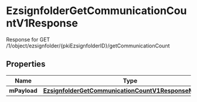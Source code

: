 

# EzsignfolderGetCommunicationCountV1Response

Response for GET /1/object/ezsignfolder/{pkiEzsignfolderID}/getCommunicationCount

## Properties

| Name | Type | Description | Notes |
|------------ | ------------- | ------------- | -------------|
|**mPayload** | [**EzsignfolderGetCommunicationCountV1ResponseMPayload**](EzsignfolderGetCommunicationCountV1ResponseMPayload.md) |  |  |



